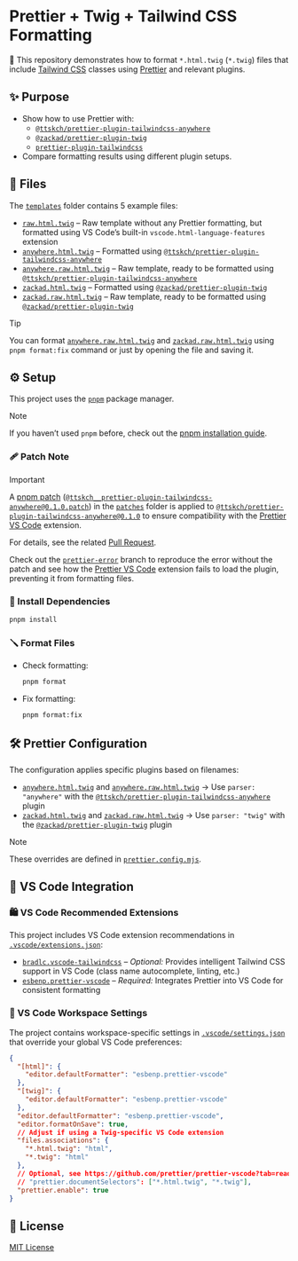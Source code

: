 # Prettier + Twig + Tailwind CSS Formatting

💅 This repository demonstrates how to format `*.html.twig` (`*.twig`) files that include [Tailwind CSS](https://tailwindcss.com/) classes using [Prettier](https://prettier.io/) and relevant plugins.

## ✨ Purpose

- Show how to use Prettier with:
  - [`@ttskch/prettier-plugin-tailwindcss-anywhere`](https://github.com/ttskch/prettier-plugin-tailwindcss-anywhere)
  - [`@zackad/prettier-plugin-twig`](https://github.com/zackad/prettier-plugin-twig)
  - [`prettier-plugin-tailwindcss`](https://github.com/tailwindlabs/prettier-plugin-tailwindcss)
- Compare formatting results using different plugin setups.

## 📁 Files

The [`templates`](./templates/) folder contains 5 example files:

- [`raw.html.twig`](./templates/raw.html.twig) – Raw template without any Prettier formatting, but formatted using VS Code’s built-in `vscode.html-language-features` extension
- [`anywhere.html.twig`](./templates/anywhere.html.twig) – Formatted using [`@ttskch/prettier-plugin-tailwindcss-anywhere`](https://github.com/ttskch/prettier-plugin-tailwindcss-anywhere)
- [`anywhere.raw.html.twig`](./templates/anywhere.raw.html.twig) – Raw template, ready to be formatted using [`@ttskch/prettier-plugin-tailwindcss-anywhere`](https://github.com/ttskch/prettier-plugin-tailwindcss-anywhere)
- [`zackad.html.twig`](./templates/zackad.html.twig) – Formatted using [`@zackad/prettier-plugin-twig`](https://github.com/zackad/prettier-plugin-twig)
- [`zackad.raw.html.twig`](./templates/zackad.raw.html.twig) – Raw template, ready to be formatted using [`@zackad/prettier-plugin-twig`](https://github.com/zackad/prettier-plugin-twig)

> [!TIP]
> You can format [`anywhere.raw.html.twig`](./templates/anywhere.raw.html.twig) and [`zackad.raw.html.twig`](./templates/zackad.raw.html.twig) using `pnpm format:fix` command or just by opening the file and saving it.

## ⚙️ Setup

This project uses the [`pnpm`](https://pnpm.io/) package manager.

> [!NOTE]
> If you haven’t used `pnpm` before, check out the [pnpm installation guide](https://pnpm.io/installation).

### 🩹 Patch Note

> [!IMPORTANT]
>
> A [pnpm patch](https://pnpm.io/cli/patch) ([`@ttskch__prettier-plugin-tailwindcss-anywhere@0.1.0.patch`](./patches/@ttskch__prettier-plugin-tailwindcss-anywhere@0.1.0.patch)) in the [`patches`](./patches/) folder is applied to [`@ttskch/prettier-plugin-tailwindcss-anywhere@0.1.0`](https://www.npmjs.com/package/@ttskch/prettier-plugin-tailwindcss-anywhere/v/0.1.0) to ensure compatibility with the [Prettier VS Code](https://github.com/prettier/prettier-vscode) extension.
>
> For details, see the related [Pull Request](https://github.com/ttskch/prettier-plugin-tailwindcss-anywhere/pull/9).
>
> Check out the [`prettier-error`](https://github.com/astrochemx/prettier-twig-tailwind-format/tree/prettier-error) branch to reproduce the error without the patch and see how the [Prettier VS Code](https://github.com/prettier/prettier-vscode) extension fails to load the plugin, preventing it from formatting files.

### 🧰 Install Dependencies

```bash
pnpm install
```

### 🪛 Format Files

- Check formatting:

  ```bash
  pnpm format
  ```

- Fix formatting:

  ```bash
  pnpm format:fix
  ```

## 🛠 Prettier Configuration

The configuration applies specific plugins based on filenames:

- [`anywhere.html.twig`](./templates/anywhere.html.twig) and [`anywhere.raw.html.twig`](./templates/anywhere.raw.html.twig) → Use `parser: "anywhere"` with the [`@ttskch/prettier-plugin-tailwindcss-anywhere`](https://github.com/ttskch/prettier-plugin-tailwindcss-anywhere) plugin
- [`zackad.html.twig`](./templates/zackad.html.twig) and [`zackad.raw.html.twig`](./templates/zackad.raw.html.twig) → Use `parser: "twig"` with the [`@zackad/prettier-plugin-twig`](https://github.com/zackad/prettier-plugin-twig) plugin

> [!NOTE]
> These overrides are defined in [`prettier.config.mjs`](./prettier.config.mjs).

## 🧩 VS Code Integration

### 🛍️ VS Code Recommended Extensions

This project includes VS Code extension recommendations in [`.vscode/extensions.json`](./.vscode/extensions.json):

- [`bradlc.vscode-tailwindcss`](https://marketplace.visualstudio.com/items?itemName=bradlc.vscode-tailwindcss) – _Optional:_ Provides intelligent Tailwind CSS support in VS Code (class name autocomplete, linting, etc.)
- [`esbenp.prettier-vscode`](https://marketplace.visualstudio.com/items?itemName=esbenp.prettier-vscode) – _Required:_ Integrates Prettier into VS Code for consistent formatting

### 🧾 VS Code Workspace Settings

The project contains workspace-specific settings in [`.vscode/settings.json`](./.vscode/settings.json) that override your global VS Code preferences:

```json
{
  "[html]": {
    "editor.defaultFormatter": "esbenp.prettier-vscode"
  },
  "[twig]": {
    "editor.defaultFormatter": "esbenp.prettier-vscode"
  },
  "editor.defaultFormatter": "esbenp.prettier-vscode",
  "editor.formatOnSave": true,
  // Adjust if using a Twig-specific VS Code extension
  "files.associations": {
    "*.html.twig": "html",
    "*.twig": "html"
  },
  // Optional, see https://github.com/prettier/prettier-vscode?tab=readme-ov-file#prettierdocumentselectors
  // "prettier.documentSelectors": ["*.html.twig", "*.twig"],
  "prettier.enable": true
}
```

## 📄 License

[MIT License](https://choosealicense.com/licenses/mit/)
